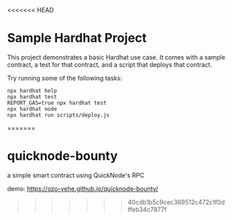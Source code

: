 <<<<<<< HEAD
# Sample Hardhat Project

This project demonstrates a basic Hardhat use case. It comes with a sample contract, a test for that contract, and a script that deploys that contract.

Try running some of the following tasks:

```shell
npx hardhat help
npx hardhat test
REPORT_GAS=true npx hardhat test
npx hardhat node
npx hardhat run scripts/deploy.js
```
=======
# quicknode-bounty
a simple smart contract using QuickNode's RPC

demo: https://ozo-vehe.github.io/quicknode-bounty/
>>>>>>> 40cdb1b5c9cec369512c472c1f0dffeb34c7877f
